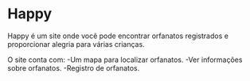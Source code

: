 # Happy
 Happy é um site onde você pode encontrar orfanatos registrados e proporcionar alegria para várias crianças.

 O site conta com:
-Um mapa para localizar orfanatos.
-Ver informações sobre orfanatos.
-Registro de orfanatos.
